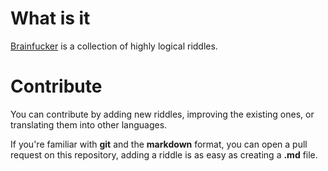 # What is it

[Brainfucker](https://www.brainfucker.net/en/) is a collection of highly logical riddles.

# Contribute

You can contribute by adding new riddles, improving the existing ones, or translating them into other languages.

If you're familiar with **git** and the **markdown** format, you can open a pull request on this repository, adding a riddle is as easy as creating a **.md** file.
